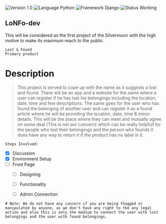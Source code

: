![Version 1.0](https://img.shields.io/badge/Version-1.0-brightgreen.svg)
![Language Python](https://img.shields.io/badge/Language-Python-blue.svg)
![Framework Django](https://img.shields.io/badge/Framework-Django-yellow.svg)
![Status Working](https://img.shields.io/badge/Status-Working/Incomplete-orange.svg)

## LoNFo-dev

>>>
This will be considered as the first project of the Silvermoon with the high motive to make its maximum reach to the public.
>>>

`Lost & Found`    
`Primary product`


# Description

>This project is served to cope up with the name as it suggests a lost and found.
There will be an app and a website for the same where a user can register if he has lost his belongings including the location, date, time and few descriptions.
The same goes for the user who has found the belonging of another user and can register it as a found article where he will be providing the location, date, time & minor details.
This will be the place where they can meet and mutually agree on some deal (This is not our concern) which can be really helpfull for the people who lost their belongings and the person who founds it does have any way to return it if the product has no label in it.

```Steps Involved:```

- [x] Discussion
- [x] Environment Setup
- [ ] Front Page
    - [ ] Designing
    - [ ] Functionality
    - [ ] Admin Connection








`# Note: We do not have any concern if you are being thugged or manipulated by anyone, as we don't have any right to tke any legal action and also this is only the medium to connect the user with lost belongings and the user with found belongings.`